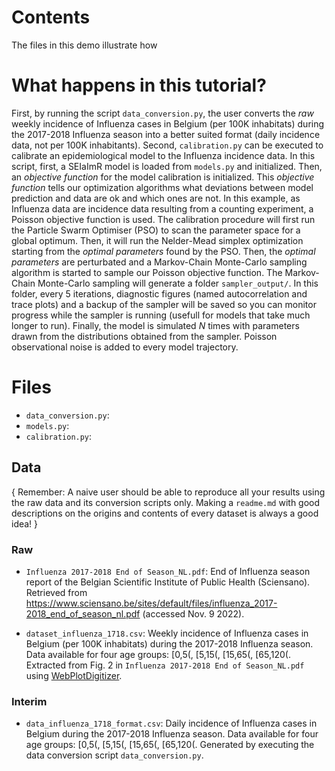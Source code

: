 # Contents

The files in this demo illustrate how 

# What happens in this tutorial?

First, by running the script `data_conversion.py`, the user converts the *raw* weekly incidence of Influenza cases in Belgium (per 100K inhabitats) during the 2017-2018 Influenza season into a better suited format (daily incidence data, not per 100K inhabitants). Second, `calibration.py` can be executed to calibrate an epidemiological model to the Influenza incidence data. In this script, first, a SEIaImR model is loaded from `models.py` and initialized. Then, an *objective function* for the model calibration is initialized. This *objective function* tells our optimization algorithms what deviations between model prediction and data are ok and which ones are not. In this example, as Influenza data are incidence data resulting from a counting experiment, a Poisson objective function is used. The calibration procedure will first run the Particle Swarm Optimiser (PSO) to scan the parameter space for a global optimum. Then, it will run the Nelder-Mead simplex optimization starting from the *optimal parameters* found by the PSO. Then, the *optimal parameters* are perturbated and a Markov-Chain Monte-Carlo sampling algorithm is started to sample our Poisson objective function. The Markov-Chain Monte-Carlo sampling will generate a folder `sampler_output/`. In this folder, every 5 iterations, diagnostic figures (named autocorrelation and trace plots) and a backup of the sampler will be saved so you can monitor progress while the sampler is running (usefull for models that take much longer to run). Finally, the model is simulated *N* times with parameters drawn from the distributions obtained from the sampler. Poisson observational noise is added to every model trajectory.

# Files

+ `data_conversion.py`:
+ `models.py`:
+ `calibration.py`:

## Data

{
Remember: A naive user should be able to reproduce all your results using the raw data and its conversion scripts only. Making a `readme.md` with good descriptions on the origins and contents of every dataset is always a good idea!
}

### Raw

+ `Influenza 2017-2018 End of Season_NL.pdf`: End of Influenza season report of the Belgian Scientific Institute of Public Health (Sciensano). Retrieved from https://www.sciensano.be/sites/default/files/influenza_2017-2018_end_of_season_nl.pdf (accessed Nov. 9 2022).

+ `dataset_influenza_1718.csv`: Weekly incidence of Influenza cases in Belgium (per 100K inhabitats) during the 2017-2018 Influenza season. Data available for four age groups: [0,5(, [5,15(, [15,65(, [65,120(. Extracted from Fig. 2 in `Influenza 2017-2018 End of Season_NL.pdf` using [WebPlotDigitizer](https://automeris.io/WebPlotDigitizer/).

### Interim

+ `data_influenza_1718_format.csv`: Daily incidence of Influenza cases in Belgium  during the 2017-2018 Influenza season. Data available for four age groups: [0,5(, [5,15(, [15,65(, [65,120(. Generated by executing the data conversion script `data_conversion.py`.


